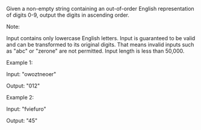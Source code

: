 Given a non-empty string containing an out-of-order English representation of digits 0-9, output the digits in ascending order.

Note:

Input contains only lowercase English letters.
Input is guaranteed to be valid and can be transformed to its original digits. That means invalid inputs such as "abc" or "zerone" are not permitted.
Input length is less than 50,000.



Example 1:

Input: "owoztneoer"

Output: "012"



Example 2:

Input: "fviefuro"

Output: "45"

